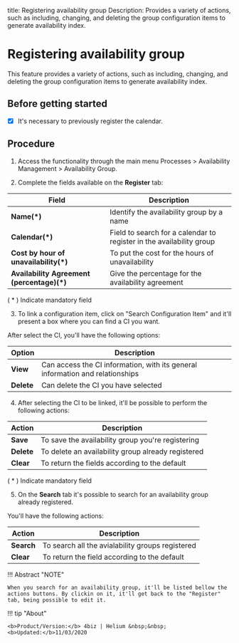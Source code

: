 title: Registering availability group
Description: Provides a variety of actions, such as including, changing, and deleting the group configuration items to generate availability index.
# Registering availability group

This feature provides a variety of actions, such as including, changing, and deleting the group configuration items to generate availability index.

## Before getting started

- [x] It's necessary to previously register the calendar.

## Procedure

1.  Access the functionality through the main menu Processes \> Availability
    Management \> Availability Group.

2.  Complete the fields available on the **Register** tab:

|Field|Description|
|-----|-----------|
|**Name(\*)**| Identify the availability group by a name|
|**Calendar(\*)**| Field to search for a calendar to register in the availability group|
|**Cost by hour of unavailability(\*)**|To put the cost for the hours of unavailability|
|**Availability Agreement (percentage)(\*)**|Give the percentage for the availability agreement|

( * ) Indicate mandatory field

3.  To link a configuration item, click on "Search Configuration Item" and it'll present a box where you can find a CI you want.

After select the CI, you'll have the following options:

|Option|Description|
|------|-----------|
|**View**|Can access the CI information, with its general information and relationships|
|**Delete**|Can delete the CI you have selected|

4.  After selecting the CI to be linked, it'll be possible to perform the following actions:

|Action|Description|
|------|-----------|
|**Save**|To save the availability group you're registering|
|**Delete**|To delete an availability group already registered|
|**Clear**|To return the fields according to the default|

( * ) Indicate mandatory field

5. On the **Search** tab it's possible to search for an availability group already registered.

You'll have the following actions:

|Action|Description|
|------|-----------|
|**Search**| To search all the avialability groups registered|
|**Clear**|To return the field according to the default|

!!! Abstract "NOTE"

    When you search for an availability group, it'll be listed bellow the actions buttons. By clickin on it, it'll get back to the "Register" tab, being possible to edit it.


!!! tip "About"

    <b>Product/Version:</b> 4biz | Helium &nbsp;&nbsp;
    <b>Updated:</b>11/03/2020

